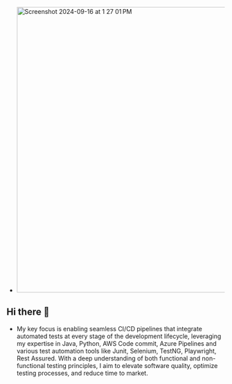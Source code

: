 - <img align="centre" width="658" alt="Screenshot 2024-09-16 at 1 27 01 PM" src="https://github.com/user-attachments/assets/67535469-a5b3-40ac-8373-63f4c17a7810">

## Hi there 👋
- My key focus is enabling seamless CI/CD pipelines that integrate automated tests at every stage of the development lifecycle, leveraging my expertise in Java, Python, AWS Code commit, Azure Pipelines and various test automation tools like Junit, Selenium, TestNG, Playwright, Rest Assured. With a deep understanding of both functional and non-functional testing principles, I aim to elevate software quality, optimize testing processes, and reduce time to market.


<!--
**rukmalhe/rukmalhe** is a ✨ _special_ ✨ repository because its `README.md` (this file) appears on your GitHub profile.

Here are some ideas to get you started:

- 🔭 I’m currently working on ...
- 🌱 I’m currently learning ...
- 👯 I’m looking to collaborate on ...
- 🤔 I’m looking for help with ...
- 💬 Ask me about ...
- 📫 How to reach me: ...
- 😄 Pronouns: ...
- ⚡ Fun fact: ...
-->
